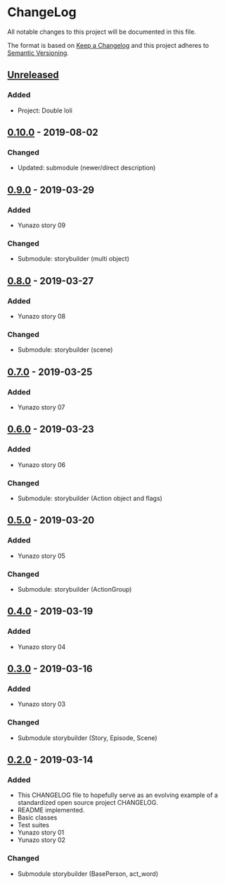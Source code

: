 # ChangeLog
All notable changes to this project will be documented in this file.

The format is based on [Keep a Changelog](http://keepachangelog.com/en/1.0.0/)
and this project adheres to [Semantic Versioning](http://semver.org/spec/v2.0.0.html).

## [Unreleased]
### Added
- Project: Double loli

## [0.10.0] - 2019-08-02
### Changed
- Updated: submodule (newer/direct description)

## [0.9.0] - 2019-03-29
### Added
- Yunazo story 09
### Changed
- Submodule: storybuilder (multi object)

## [0.8.0] - 2019-03-27
### Added
- Yunazo story 08
### Changed
- Submodule: storybuilder (scene)

## [0.7.0] - 2019-03-25
### Added
- Yunazo story 07

## [0.6.0] - 2019-03-23
### Added
- Yunazo story 06
### Changed
- Submodule: storybuilder (Action object and flags)

## [0.5.0] - 2019-03-20
### Added
- Yunazo story 05
### Changed
- Submodule: storybuilder (ActionGroup)

## [0.4.0] - 2019-03-19
### Added
- Yunazo story 04

## [0.3.0] - 2019-03-16
### Added
- Yunazo story 03
### Changed
- Submodule storybuilder (Story, Episode, Scene)

## [0.2.0] - 2019-03-14
### Added
- This CHANGELOG file to hopefully serve as an evolving example of a standardized open source project CHANGELOG.
- README implemented.
- Basic classes
- Test suites
- Yunazo story 01
- Yunazo story 02
### Changed
- Submodule storybuilder (BasePerson, act_word)

[Unreleased]: https://github.com/nagisc007/prj_kakuyomu/compare/v0.10.0...HEAD
[0.10.0]: https://github.com/nagisc007/prj_kakuyomu/releases/v0.10.0
[0.9.0]: https://github.com/nagisc007/prj_kakuyomu/releases/v0.9.0
[0.8.0]: https://github.com/nagisc007/prj_kakuyomu/releases/v0.8.0
[0.7.0]: https://github.com/nagisc007/prj_kakuyomu/releases/v0.7.0
[0.6.0]: https://github.com/nagisc007/prj_kakuyomu/releases/v0.6.0
[0.5.0]: https://github.com/nagisc007/prj_kakuyomu/releases/v0.5.0
[0.4.0]: https://github.com/nagisc007/prj_kakuyomu/releases/v0.4.0
[0.3.0]: https://github.com/nagisc007/prj_kakuyomu/releases/v0.3.0
[0.2.0]: https://github.com/nagisc007/prj_kakuyomu/releases/v0.2.0
